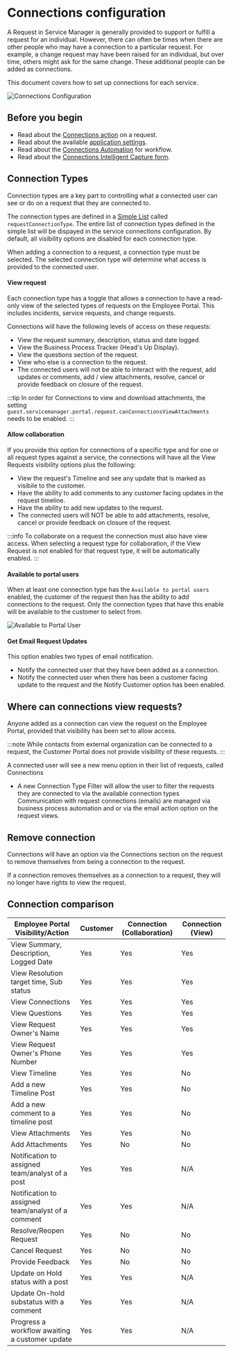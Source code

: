 # Connections configuration
A Request in Service Manager is generally provided to support or fulfill a request for an individual. However, there can often be times when there are other people who may have a connection to a particular request. For example, a change request may have been raised for an individual, but over time, others might ask for the same change. These additional people can be added as connections.

This document covers how to set up connections for each service.

![Connections Configuration](/_books/servicemanager-user-guide/images/service-connections-configuration.png)

## Before you begin
* Read about the [Connections action](/servicemanager-user-guide/service-portfolio/requests/connection-action) on a request.
* Read about the available [application settings](/servicemanager-config/advanced-tools-and-settings/application-settings#connections-settings).
* Read about the [Connections Automation](/servicemanager-config/customize/workflows/request-connections-automation) for workflow.
* Read about the [Connections Intelligent Capture form](/servicemanager-config/customize/service-manager-capture-forms#connections).

## Connection Types
Connection types are a key part to controlling what a connected user can see or do on a request that they are connected to.

The connection types are defined in a [Simple List](/servicemanager-config/setup/service-manager-simple-lists) called `requestConnectionType`. The entire list of connection types defined in the simple list will be dispayed in the service connections configuration. By default, all visibility options are disabled for each connection type.

When adding a connection to a request, a connection type must be selected.  The selected connection type will determine what access is provided to the connected user.

#### View request
Each connection type has a toggle that allows a connection to have a read-only view of the selected types of requests on the Employee Portal.  This includes incidents, service requests, and change requests. 

Connections will have the following levels of access on these requests:
* View the request summary, description, status and date logged.
* View the Business Process Tracker (Head's Up Display).
* View the questions section of the request.
* View who else is a connection to the request.
* The connected users will not be able to interact with the request, add updates or comments, add / view attachments, resolve, cancel or provide feedback on closure of the request.

:::tip
In order for Connections to view and download attachments, the setting `guest.servicemanager.portal.request.canConnectionsViewAttachments` needs to be enabled.
:::

#### Allow collaboration
If you provide this option for connections of a specific type and for one or all request types against a service, the connections will have all the View Requests visibility options plus the following:

* View the request's Timeline and see any update that is marked as visibile to the customer.
* Have the ability to add comments to any customer facing updates in the request timeline.
* Have the ability to add new updates to the request.
* The connected users will NOT be able to add attachments, resolve, cancel or provide feedback on closure of the request.

:::info
To collaborate on a request the connection must also have view access.  When selecting a request type for collaboration, if the View Request is not enabled for that request type, it will be automatically enabled.
:::

#### Available to portal users
When at least one connection type has the `Available to portal users` enabled, the customer of the request then has the ability to add connections to the request. Only the connection types that have this enable will be available to the customer to select from. 

![Available to Portal User](/_books/servicemanager-user-guide/images/service-connections-portal-access.png)

#### Get Email Request Updates
This option enables two types of email notification.
* Notify the connected user that they have been added as a connection.
* Notify the connected user when there has been a customer facing update to the request and the Notify Customer option has been enabled.

## Where can connections view requests?
Anyone added as a connection can view the request on the Employee Portal, provided that visibility has been set to allow access.  

:::note
While contacts from external organization can be connected to a request, the Customer Portal does not provide visibility of these requests.
:::

A connected user will see a new menu option in their list of requests, called Connections

* A new Connection Type Filter will allow the user to filter the requests they are connected to via the available connection types
Communication with request connections (emails) are managed via business process automation and or via the email action option on the request views.

## Remove connection
Connections will have an option via the Connections section on the request to remove themselves from being a connection to the request.

If a connection removes themselves as a connection to a request, they will no longer have rights to view the request.

## Connection comparison

| **Employee Portal Visibility/Action**              | **Customer** | **Connection (Collaboration)** | **Connection (View)** |
|----------------------------------------------------|--------------|--------------------------------|-----------------------|
| View Summary, Description, Logged Date             | Yes          | Yes                            | Yes                   |
| View Resolution target time, Sub status            | Yes          | Yes                            | Yes                   |
| View Connections                                   | Yes          | Yes                            | Yes                   |
| View Questions                                     | Yes          | Yes                            | Yes                   |
| View Request Owner's Name                          | Yes          | Yes                            | Yes                   |
| View Request Owner's Phone Number                  | Yes          | Yes                            | Yes                   |
| View Timeline                                      | Yes          | Yes                            | No                    |
| Add a new Timeline Post                            | Yes          | Yes                            | No                    |
| Add a new comment to a timeline post               | Yes          | Yes                            | No                    |
| View Attachments                                   | Yes          | Yes                            | No                    |
| Add Attachments                                    | Yes          | No                             | No                    |
| Notification to assigned team/analyst of a post    | Yes          | Yes                            | N/A                   |
| Notification to assigned team/analyst of a comment | Yes          | Yes                            | N/A                   |
| Resolve/Reopen Request                             | Yes          | No                             | No                    |
| Cancel Request                                     | Yes          | No                             | No                    |
| Provide Feedback                                   | Yes          | No                             | No                    |
| Update on Hold status with a post                  | Yes          | Yes                            | N/A                   |
| Update On-hold substatus with a comment            | Yes          | Yes                            | N/A                   |
| Progress a workflow awaiting a customer update     | Yes          | Yes                            | N/A                   |
